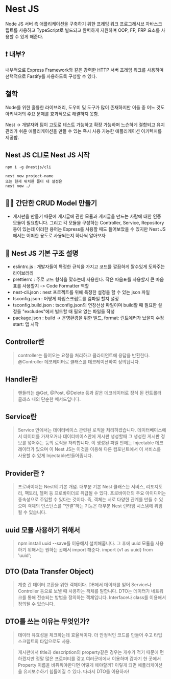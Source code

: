 # Nest JS

Node JS 서버 측 애플리케이션을 구축하기 위한 프레임 워크 프로그레시브 자바스크립트를 사용하고 TypeScript로 빌드되고 완벽하게 지원하며 OOP, FP, FRP 요소를 사용할 수 있게 해준다.

## ❗️ 내부?

내부적으로 Express Framework와 같은 강력한 HTTP 서버 프레임 워크를 사용하며 선택적으로 Fastify를 사용하도록 구성할 수 있다.

## 철학

Node를 위한 훌륭한 라이브러리, 도우미 및 도구가 많이 존재하지만 이들 중 어느 것도 아키텍처의 주요 문제를 효과적으로 해결하지 못함.

Nest -> 개발자와 팀이 고도로 테스트 가능하고 확장 가능하며 느슨하게 결합되고 유지 관리가 쉬운 애플리케이션을 만들 수 있는 즉시 사용 가능한 애플리케이션 아키텍처를 제공함.

## Nest JS CLI로 Nest JS 시작

```shell
npm i -g @nestjs/cli

nest new project-name
또는 현재 위치한 폴더 내 설정은
nest new ./
```

## 👨‍💻 간단한 CRUD Model 만들기

- 게시판을 만들기 때문에 게시글에 관한 모듈과 게시글을 만드는 사람에 대한 인증 모듈이 필요합니다. 그리고 각 모듈을 구성하는 Controller, Service, Repository 등이 있는데 이러한 용어는 Express를 사용할 때도 들어보았을 수 있지만 Nest JS에서는 어떠한 용도로 사용되는지 하나씩 알아보자

## 📌 Nest JS 기본 구조 설명

- eslintrc.js : 개발자들이 특정한 규칙을 가지고 코드를 깔끔하게 짤수있게 도와주는 라이브러리
- prettierrc : 주로 코드 형식을 맞추는데 사용한다. 작은 따옴표를 사용할지 큰 따옴표를 사용할지 -> Code Formatter 역할
- nest-cli.json : nest 프로젝트를 위해 특정한 설정을 할 수 있는 json 파일
- tsconfig.json : 어떻게 타입스크립트를 컴파일 할지 설정
- tsconfig.build.json : tsconfig.json의 연장선상 파일이며 build할 때 필요한 설정들 "excludes"에서 빌드할 때 필요 없는 파일들 작성
- package.json : build -> 운영환경을 위한 빌드, format: 린트에러가 났을지 수정 start: 앱 시작

## Controller란

> controller는 들어오는 요청을 처리하고 클라이언트에 응답을 반환한다. @Controller 데코레이터로 클래스를 데코레이션하여 정의됩니다.

## Handler란

> 핸들러는 @Get, @Post, @Delete 등과 같은 데코레이터로 장식 된 컨트롤러 클래스 내의 단순한 메서드입니다.

## Service란

> Service 안에서는 데이터베이스 관련된 로직을 처리하겠습니다. 데이터베이스에서 데이터를 가져오거나 데이터베이스안에 게시판 생성할때 그 생성한 게시판 정보를 넣어주는 등의 로직을 처리합니다. 이 생성된 파일 안에는 Injectable 데코레이터가 있으며 이 Nest JS는 이것을 이용해 다른 컴포넌트에서 이 서비스를 사용할 수 있게 Injectable만들어줍니다.

## Provider란 ?

> 프로바이더는 Nest의 기본 개념. 대부분 기본 Nest 클래스는 서비스, 리포지토리, 팩토리, 헬퍼 등 프로바이더로 취급될 수 있다. 프로바이더의 주요 아이디어는 종속성으로 주입할 수 있다는 것이다. 즉, 객체는 서로 다양한 관계를 만들 수 있으며 객체의 인스턴스를 "연결"하는 기능은 대부분 Nest 런타임 시스템에 위임될 수 있습니다.

## uuid 모듈 사용하기 위해서

> npm install uuid --save를 이용해서 설치해줍니다. 그 후에 uuid 모듈을 사용하기 위해서는 원하는 곳에서 import 해준다. import {v1 as uuid} from 'uuid';

## DTO (Data Transfer Object)

> 계층 간 데이터 교환을 위한 객체이다. DB에서 데이터를 얻어 Service나 Controller 등으로 보낼 때 사용하는 객체를 말합니다. DTO는 데이터가 네트워크를 통해 전송되는 방법을 정의하는 객체입니다. Interface나 class를 이용해서 정의될 수 있습니다.

## DTO를 쓰는 이유는 무엇인가?

> 데이터 유효성을 체크하는데 효율적이다. 더 안정적인 코드를 만들어 주고 타입스크립트의 타입으로도 사용.

> 게시판에서 title과 description의 property같은 경우는 개수가 적기 때문에 편하겠지만 정말 많은 프로퍼티를 갖고 여러군데에서 이용하며 갑자기 한 곳에서 Property 이름을 바꿔줘야한다면 어떻게 해야할까? 이렇게 되면 애플리케이션을 유지보수하기 힘들어질 수 있다. 따라서 DTO를 이용하자!


